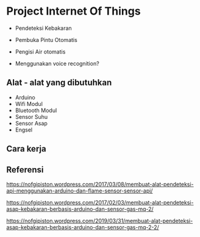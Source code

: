 # Project Internet Of Things

- Pendeteksi Kebakaran
- Pembuka Pintu Otomatis
- Pengisi Air otomatis

- Menggunakan voice recognition?

## Alat - alat yang dibutuhkan

- Arduino
- Wifi Modul
- Bluetooth Modul
- Sensor Suhu
- Sensor Asap
- Engsel

## Cara kerja

## Referensi

https://nofgipiston.wordpress.com/2017/03/08/membuat-alat-pendeteksi-api-menggunakan-arduino-dan-flame-sensor-sensor-api/

https://nofgipiston.wordpress.com/2017/02/03/membuat-alat-pendeteksi-asap-kebakaran-berbasis-arduino-dan-sensor-gas-mq-2/

https://nofgipiston.wordpress.com/2019/03/31/membuat-alat-pendeteksi-asap-kebakaran-berbasis-arduino-dan-sensor-gas-mq-2-2/

